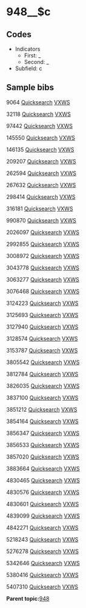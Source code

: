 # 948\_\_$c

## Codes

-   Indicators
    -   First: \_
    -   Second: \_
-   Subfield: c

## Sample bibs

9064 [Quicksearch](https://search.library.yale.edu/catalog/9064) [VXWS](http://prodorbis.library.yale.edu:7014/vxws/GetHoldingsService?bibId=9064)

32118 [Quicksearch](https://search.library.yale.edu/catalog/32118) [VXWS](http://prodorbis.library.yale.edu:7014/vxws/GetHoldingsService?bibId=32118)

97442 [Quicksearch](https://search.library.yale.edu/catalog/97442) [VXWS](http://prodorbis.library.yale.edu:7014/vxws/GetHoldingsService?bibId=97442)

145550 [Quicksearch](https://search.library.yale.edu/catalog/145550) [VXWS](http://prodorbis.library.yale.edu:7014/vxws/GetHoldingsService?bibId=145550)

146135 [Quicksearch](https://search.library.yale.edu/catalog/146135) [VXWS](http://prodorbis.library.yale.edu:7014/vxws/GetHoldingsService?bibId=146135)

209207 [Quicksearch](https://search.library.yale.edu/catalog/209207) [VXWS](http://prodorbis.library.yale.edu:7014/vxws/GetHoldingsService?bibId=209207)

262594 [Quicksearch](https://search.library.yale.edu/catalog/262594) [VXWS](http://prodorbis.library.yale.edu:7014/vxws/GetHoldingsService?bibId=262594)

267632 [Quicksearch](https://search.library.yale.edu/catalog/267632) [VXWS](http://prodorbis.library.yale.edu:7014/vxws/GetHoldingsService?bibId=267632)

298414 [Quicksearch](https://search.library.yale.edu/catalog/298414) [VXWS](http://prodorbis.library.yale.edu:7014/vxws/GetHoldingsService?bibId=298414)

316181 [Quicksearch](https://search.library.yale.edu/catalog/316181) [VXWS](http://prodorbis.library.yale.edu:7014/vxws/GetHoldingsService?bibId=316181)

990870 [Quicksearch](https://search.library.yale.edu/catalog/990870) [VXWS](http://prodorbis.library.yale.edu:7014/vxws/GetHoldingsService?bibId=990870)

2026097 [Quicksearch](https://search.library.yale.edu/catalog/2026097) [VXWS](http://prodorbis.library.yale.edu:7014/vxws/GetHoldingsService?bibId=2026097)

2992855 [Quicksearch](https://search.library.yale.edu/catalog/2992855) [VXWS](http://prodorbis.library.yale.edu:7014/vxws/GetHoldingsService?bibId=2992855)

3008972 [Quicksearch](https://search.library.yale.edu/catalog/3008972) [VXWS](http://prodorbis.library.yale.edu:7014/vxws/GetHoldingsService?bibId=3008972)

3043778 [Quicksearch](https://search.library.yale.edu/catalog/3043778) [VXWS](http://prodorbis.library.yale.edu:7014/vxws/GetHoldingsService?bibId=3043778)

3063277 [Quicksearch](https://search.library.yale.edu/catalog/3063277) [VXWS](http://prodorbis.library.yale.edu:7014/vxws/GetHoldingsService?bibId=3063277)

3076468 [Quicksearch](https://search.library.yale.edu/catalog/3076468) [VXWS](http://prodorbis.library.yale.edu:7014/vxws/GetHoldingsService?bibId=3076468)

3124223 [Quicksearch](https://search.library.yale.edu/catalog/3124223) [VXWS](http://prodorbis.library.yale.edu:7014/vxws/GetHoldingsService?bibId=3124223)

3125693 [Quicksearch](https://search.library.yale.edu/catalog/3125693) [VXWS](http://prodorbis.library.yale.edu:7014/vxws/GetHoldingsService?bibId=3125693)

3127940 [Quicksearch](https://search.library.yale.edu/catalog/3127940) [VXWS](http://prodorbis.library.yale.edu:7014/vxws/GetHoldingsService?bibId=3127940)

3128574 [Quicksearch](https://search.library.yale.edu/catalog/3128574) [VXWS](http://prodorbis.library.yale.edu:7014/vxws/GetHoldingsService?bibId=3128574)

3153787 [Quicksearch](https://search.library.yale.edu/catalog/3153787) [VXWS](http://prodorbis.library.yale.edu:7014/vxws/GetHoldingsService?bibId=3153787)

3805542 [Quicksearch](https://search.library.yale.edu/catalog/3805542) [VXWS](http://prodorbis.library.yale.edu:7014/vxws/GetHoldingsService?bibId=3805542)

3812784 [Quicksearch](https://search.library.yale.edu/catalog/3812784) [VXWS](http://prodorbis.library.yale.edu:7014/vxws/GetHoldingsService?bibId=3812784)

3826035 [Quicksearch](https://search.library.yale.edu/catalog/3826035) [VXWS](http://prodorbis.library.yale.edu:7014/vxws/GetHoldingsService?bibId=3826035)

3837100 [Quicksearch](https://search.library.yale.edu/catalog/3837100) [VXWS](http://prodorbis.library.yale.edu:7014/vxws/GetHoldingsService?bibId=3837100)

3851212 [Quicksearch](https://search.library.yale.edu/catalog/3851212) [VXWS](http://prodorbis.library.yale.edu:7014/vxws/GetHoldingsService?bibId=3851212)

3854164 [Quicksearch](https://search.library.yale.edu/catalog/3854164) [VXWS](http://prodorbis.library.yale.edu:7014/vxws/GetHoldingsService?bibId=3854164)

3856347 [Quicksearch](https://search.library.yale.edu/catalog/3856347) [VXWS](http://prodorbis.library.yale.edu:7014/vxws/GetHoldingsService?bibId=3856347)

3856533 [Quicksearch](https://search.library.yale.edu/catalog/3856533) [VXWS](http://prodorbis.library.yale.edu:7014/vxws/GetHoldingsService?bibId=3856533)

3857020 [Quicksearch](https://search.library.yale.edu/catalog/3857020) [VXWS](http://prodorbis.library.yale.edu:7014/vxws/GetHoldingsService?bibId=3857020)

3883664 [Quicksearch](https://search.library.yale.edu/catalog/3883664) [VXWS](http://prodorbis.library.yale.edu:7014/vxws/GetHoldingsService?bibId=3883664)

4830465 [Quicksearch](https://search.library.yale.edu/catalog/4830465) [VXWS](http://prodorbis.library.yale.edu:7014/vxws/GetHoldingsService?bibId=4830465)

4830576 [Quicksearch](https://search.library.yale.edu/catalog/4830576) [VXWS](http://prodorbis.library.yale.edu:7014/vxws/GetHoldingsService?bibId=4830576)

4830601 [Quicksearch](https://search.library.yale.edu/catalog/4830601) [VXWS](http://prodorbis.library.yale.edu:7014/vxws/GetHoldingsService?bibId=4830601)

4839099 [Quicksearch](https://search.library.yale.edu/catalog/4839099) [VXWS](http://prodorbis.library.yale.edu:7014/vxws/GetHoldingsService?bibId=4839099)

4842271 [Quicksearch](https://search.library.yale.edu/catalog/4842271) [VXWS](http://prodorbis.library.yale.edu:7014/vxws/GetHoldingsService?bibId=4842271)

5218243 [Quicksearch](https://search.library.yale.edu/catalog/5218243) [VXWS](http://prodorbis.library.yale.edu:7014/vxws/GetHoldingsService?bibId=5218243)

5276278 [Quicksearch](https://search.library.yale.edu/catalog/5276278) [VXWS](http://prodorbis.library.yale.edu:7014/vxws/GetHoldingsService?bibId=5276278)

5342646 [Quicksearch](https://search.library.yale.edu/catalog/5342646) [VXWS](http://prodorbis.library.yale.edu:7014/vxws/GetHoldingsService?bibId=5342646)

5380416 [Quicksearch](https://search.library.yale.edu/catalog/5380416) [VXWS](http://prodorbis.library.yale.edu:7014/vxws/GetHoldingsService?bibId=5380416)

5407310 [Quicksearch](https://search.library.yale.edu/catalog/5407310) [VXWS](http://prodorbis.library.yale.edu:7014/vxws/GetHoldingsService?bibId=5407310)

**Parent topic:**[948](../../tags/948/948.md)

